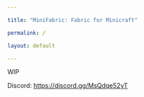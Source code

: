 ```yaml
---

title: "MiniFabric: Fabric for Minicraft"

permalink: /

layout: default

---
```


WIP

Discord: https://discord.gg/MsQdqe52yT

